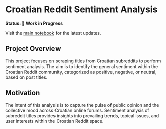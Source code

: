 # Croatian Reddit Sentiment Analysis

**Status: 🚧 Work in Progress**

Visit the [main notebook](notebooks/main.ipynb) for the latest updates.

## Project Overview
This project focuses on scraping titles from Croatian subreddits to perform sentiment analysis. The aim is to identify the general sentiment within the Croatian Reddit community, categorized as positive, negative, or neutral, based on post titles.

## Motivation
The intent of this analysis is to capture the pulse of public opinion and the collective mood across Croatian online forums. Sentiment analysis of subreddit titles provides insights into prevailing trends, topical issues, and user interests within the Croatian Reddit space.
